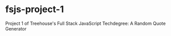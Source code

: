 # fsjs-project-1
Project 1 of Treehouse's Full Stack JavaScript Techdegree: A Random Quote Generator
